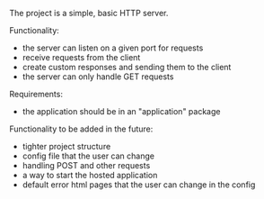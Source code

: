 The project is a simple, basic HTTP server. 

Functionality:
- the server can listen on a given port for requests
- receive requests from the client
- create custom responses and sending them to the client
- the server can only handle GET requests

Requirements:
- the application should be in an "application" package

Functionality to be added in the future:
- tighter project structure
- config file that the user can change
- handling POST and other requests
- a way to start the hosted application
- default error html pages that the user can change in the config

